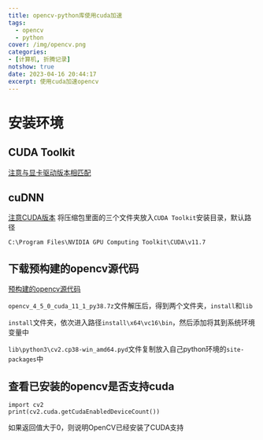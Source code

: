 ```yaml
---
title: opencv-python库使用cuda加速
tags:
  - opencv
  - python
cover: /img/opencv.png
categories:
- [计算机, 折腾记录]
notshow: true
date: 2023-04-16 20:44:17
excerpt: 使用cuda加速opencv
---
```

# 安装环境
## CUDA Toolkit
[注意与显卡驱动版本相匹配](https://developer.nvidia.com/cuda-toolkit-archive)
## cuDNN
[注意CUDA版本](https://developer.nvidia.com/rdp/cudnn-archive)
将压缩包里面的三个文件夹放入`CUDA Toolkit`安装目录，默认路径
```
C:\Program Files\NVIDIA GPU Computing Toolkit\CUDA\v11.7
```
## 下载预构建的opencv源代码
[预构建的opencv源代码](https://jamesbowley.co.uk/downloads/#OpenCV4.5.0)

`opencv_4_5_0_cuda_11_1_py38.7z`文件解压后，得到两个文件夹，`install`和`lib`

`install`文件夹，依次进入路径`install\x64\vc16\bin`，然后添加将其到系统环境变量中

`lib\python3\cv2.cp38-win_amd64.pyd`文件复制放入自己python环境的`site-packages`中

## 查看已安装的opencv是否支持cuda
```
import cv2
print(cv2.cuda.getCudaEnabledDeviceCount())
```
如果返回值大于0，则说明OpenCV已经安装了CUDA支持
